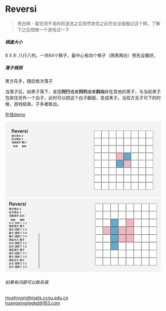 # Reversi

>  黑白棋 - 看完测不准的阿波连之后突然发现之前完全没接触过这个棋，了解下之后想做一个游戏试一下

##### 棋盘大小

8 X 8: 八行八列，一共64个棋子，最中心有四个棋子（两黑两白）预先设置好。

##### 落子规则

黑方先手，随后依次落子

当落子后，如黑子落下，发现**同行**或者**同列**或者**斜向**存在其他的黑子，与当前黑子包夹住另外一个白子，此时可以把这个白子翻面，变成黑子。当双方无子可下的时候，游戏结束。子多者胜出。

[在线demo](https://mushrr.github.io/Reversi)

![主界面](https://github.com/Mushrr/Reversi/blob/main/img/mainwindow.png)
![游戏进行终](https://github.com/Mushrr/Reversi/blob/main/img/gaming.png)


###### 如果有问题可以联系我

mushroom@mails.ccnu.edu.cn  
huangxingjiegkd@163.com
